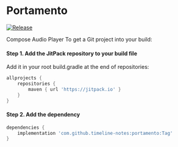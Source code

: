 # Portamento

[![Release](https://jitpack.io/v/timeline-notes/portamento.svg)](https://jitpack.io/#timelines-notes/portamento)

Compose Audio Player To get a Git project into your build:

#### **Step 1**. Add the JitPack repository to your build file

Add it in your root build.gradle at the end of repositories:

```groovy
allprojects {
    repositories {
        maven { url 'https://jitpack.io' }
    }
}
```

#### **Step 2**. Add the dependency

```groovy
dependencies {
    implementation 'com.github.timeline-notes:portamento:Tag'
}
```
